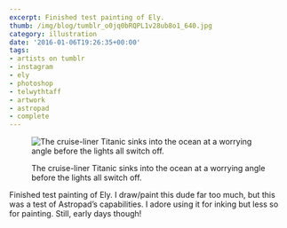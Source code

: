 ```yaml
---
excerpt: Finished test painting of Ely.
thumb: /img/blog/tumblr_o0jq0bRQPL1v28ub8o1_640.jpg
category: illustration
date: '2016-01-06T19:26:35+00:00'
tags:
- artists on tumblr
- instagram
- ely
- photoshop
- telwythtaff
- artwork
- astropad
- complete
---
```

<figure class="article_img">
<img src="/img/blog/tumblr_o0jq0bRQPL1v28ub8o1_640.jpg" alt="The cruise-liner Titanic sinks into the ocean at a worrying angle before the lights all switch off." data-orig-height="600" data-orig-width="500">
<figcaption><p>The cruise-liner Titanic sinks into the ocean at a worrying angle before the lights all switch off.</p></figcaption>
</figure>

Finished test painting of Ely. I draw/paint this dude far too much, but this was a test of Astropad’s capabilities. I adore using it for inking but less so for painting. Still, early days though!

